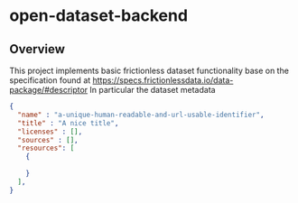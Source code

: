 # open-dataset-backend
## Overview
This project implements basic frictionless dataset functionality base on the specification found at https://specs.frictionlessdata.io/data-package/#descriptor
In particular the dataset metadata
```json
{
  "name" : "a-unique-human-readable-and-url-usable-identifier",
  "title" : "A nice title",
  "licenses" : [],
  "sources" : [],
  "resources": [
    {
    
    }
  ],
}
```
